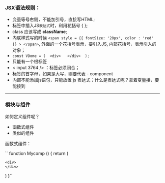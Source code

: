 ### JSX语法规则：


* 变量等号右侧，不能加引号，直接写HTML;
* 标签中插入JS``表达式``时，利用花括号 { };
* class 应该写成 **className**;
* 内联样式写的时候 ``<span style = {{ fontSize: '20px', color : 'red' }} > </span>``, 外面的一个花括号表示，要引入JS, 内部花括号，表示引入的对象；
* ``const VDome = (  <div>   </div>  );``
* 只能有一个根标签
* < input  3764 /> ：标签必须闭合；
* 标签的首字母，如果是大写，则要代表 - component
* 内部不能添加js语句，只能放置 js 表达式；什么是表达式呢？拿着变量接，要能接到

---

### 模块与组件

如何定义组件呢？
* 函数式组件
* 类似的组件

函数式组件：

`` function Mycomp () {
  return (
    
    <div>
    </div>
  
  )
}``





